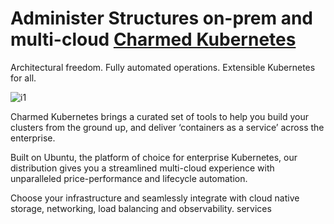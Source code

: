 # Administer Structures on-prem and multi-cloud **[Charmed Kubernetes](https://ubuntu.com/kubernetes/charmed-k8s)**

Architectural freedom. Fully automated operations.
Extensible Kubernetes for all.

![i1](https://res.cloudinary.com/canonical/image/fetch/f_auto,q_auto,fl_sanitize,w_1681/https%3A%2F%2Fassets.ubuntu.com%2Fv1%2Ff4a59bfe-k8s-chart-updated.png)

Charmed Kubernetes brings a curated set of tools to help you build your clusters from the ground up, and deliver ‘containers as a service’ across the enterprise.

Built on Ubuntu, the platform of choice for enterprise Kubernetes, our distribution gives you a streamlined multi-cloud experience with unparalleled price-performance and lifecycle automation.

Choose your infrastructure and seamlessly integrate with cloud native storage, networking, load balancing and observability. services
